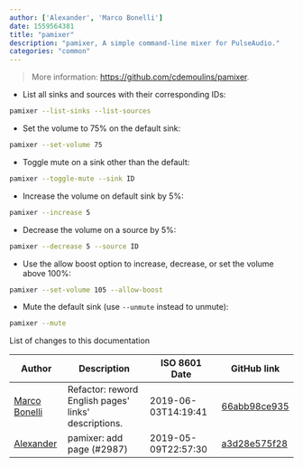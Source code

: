 ```yaml
---
author: ['Alexander', 'Marco Bonelli']
date: 1559564381
title: "pamixer"
description: "pamixer, A simple command-line mixer for PulseAudio."
categories: "common"
---
```

> More information: <https://github.com/cdemoulins/pamixer>.

- List all sinks and sources with their corresponding IDs:

```bash
pamixer --list-sinks --list-sources
```

- Set the volume to 75% on the default sink:

```bash
pamixer --set-volume 75
```

- Toggle mute on a sink other than the default:

```bash
pamixer --toggle-mute --sink ID
```

- Increase the volume on default sink by 5%:

```bash
pamixer --increase 5
```

- Decrease the volume on a source by 5%:

```bash
pamixer --decrease 5 --source ID
```

- Use the allow boost option to increase, decrease, or set the volume above 100%:

```bash
pamixer --set-volume 105 --allow-boost
```

- Mute the default sink (use `--unmute` instead to unmute):

```bash
pamixer --mute
```
List of changes to this documentation


Author | Description | ISO 8601 Date | GitHub link
------|-----|-----|-----
[Marco Bonelli](mailto:marco@mebeim.net) | Refactor: reword English pages' links' descriptions. | 2019-06-03T14:19:41 | [66abb98ce935](https://github.com/tldr-pages/tldr/commit/66abb98ce935c0f4516bf30c4d6da72180d5a3ab)
[Alexander](mailto:2683344+terminalnode@users.noreply.github.com) | pamixer: add page (#2987) | 2019-05-09T22:57:30 | [a3d28e575f28](https://github.com/tldr-pages/tldr/commit/a3d28e575f28909dfe70aad98311be643f4f6a0f)

